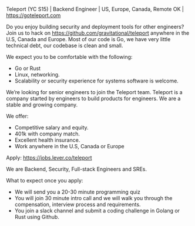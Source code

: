 Teleport (YC S15) | Backend Engineer | US, Europe, Canada, Remote OK | https://goteleport.com

Do you enjoy building security and deployment tools for other engineers?
Join us to hack on https://github.com/gravitational/teleport anywhere in the U.S, Canada and Europe.
Most of our code is Go, we have very little technical debt, our codebase is clean and small.

We expect you to be comfortable with the following:

  * Go or Rust
  * Linux, networking.
  * Scalability or security experience for systems software is welcome.

We’re looking for senior engineers to join the Teleport team.
Teleport is a company started by engineers to build products for engineers.
We are a stable and growing company.

We offer:

  * Competitive salary and equity.
  * 401k with company match.
  * Excellent health insurance.
  * Work anywhere in the U.S, Canada or Europe

Apply: https://jobs.lever.co/teleport

We are Backend, Security, Full-stack Engineers and SREs.

What to expect once you apply:

  * We will send you a 20-30 minute programming quiz
  * You will join 30 minute intro call and we will walk you through the compensation,
    interview process and requirements.
  * You join a slack channel and submit a coding challenge in Golang or Rust using Github.

